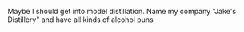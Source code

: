 Maybe I should get into model distillation. Name my company "Jake's Distillery" and have all kinds of alcohol puns

